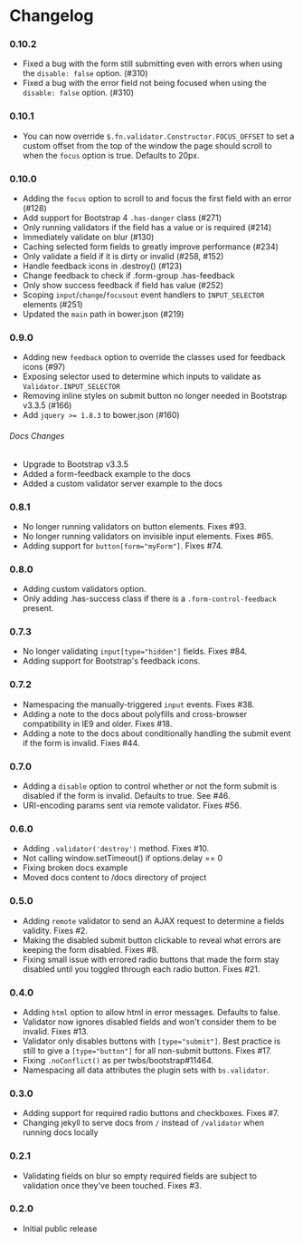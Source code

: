 Changelog
=========
### 0.10.2
* Fixed a bug with the form still submitting even with errors when using the `disable: false` option. (#310)
* Fixed a bug with the error field not being focused when using the `disable: false` option. (#310)

### 0.10.1
* You can now override `$.fn.validator.Constructor.FOCUS_OFFSET` to set a custom offset from the top of the window the page should scroll to when the `focus` option is true. Defaults to 20px.

### 0.10.0
* Adding the `focus` option to scroll to and focus the first field with an error (#128)
* Add support for Bootstrap 4 `.has-danger` class (#271)
* Only running validators if the field has a value or is required (#214)
* Immediately validate on blur (#130)
* Caching selected form fields to greatly improve performance (#234)
* Only validate a field if it is dirty or invalid (#258, #152)
* Handle feedback icons in .destroy() (#123)
* Change feedback to check if .form-group .has-feedback
* Only show success feedback if field has value (#252)
* Scoping `input`/`change`/`focusout` event handlers to `INPUT_SELECTOR` elements (#251)
* Updated the `main` path in bower.json (#219)

### 0.9.0
* Adding new `feedback` option to override the classes used for feedback icons (#97)
* Exposing selector used to determine which inputs to validate as `Validator.INPUT_SELECTOR`
* Removing inline styles on submit button no longer needed in Bootstrap v3.3.5 (#166)
* Add `jquery >= 1.8.3` to bower.json (#160)

###### Docs Changes
* Upgrade to Bootstrap v3.3.5
* Added a form-feedback example to the docs
* Added a custom validator server example to the docs

### 0.8.1
* No longer running validators on button elements. Fixes #93.
* No longer running validators on invisible input elements. Fixes #65.
* Adding support for `button[form="myForm"]`. Fixes #74.

### 0.8.0
* Adding custom validators option.
* Only adding .has-success class if there is a `.form-control-feedback` present.

### 0.7.3
* No longer validating `input[type="hidden"]` fields. Fixes #84.
* Adding support for Bootstrap's feedback icons.

### 0.7.2
* Namespacing the manually-triggered `input` events. Fixes #38.
* Adding a note to the docs about polyfills and cross-browser compatibility in IE9 and older. Fixes #18.
* Adding a note to the docs about conditionally handling the submit event if the form is invalid. Fixes #44.

### 0.7.0
* Adding a `disable` option to control whether or not the form submit is disabled if the form is invalid. Defaults to true. See #46.
* URI-encoding params sent via remote validator. Fixes #56.

### 0.6.0
* Adding `.validator('destroy')` method. Fixes #10.
* Not calling window.setTimeout() if options.delay == 0
* Fixing broken docs example
* Moved docs content to /docs directory of project

### 0.5.0
* Adding `remote` validator to send an AJAX request to determine a fields validity. Fixes #2.
* Making the disabled submit button clickable to reveal what errors are keeping the form disabled. Fixes #8.
* Fixing small issue with errored radio buttons that made the form stay disabled until you toggled through each radio button. Fixes #21.

### 0.4.0
* Adding `html` option to allow html in error messages. Defaults to false.
* Validator now ignores disabled fields and won't consider them to be invalid. Fixes #13.
* Validator only disables buttons with `[type="submit"]`. Best practice is still to give a `[type="button"]` for all non-submit buttons. Fixes #17.
* Fixing `.noConflict()` as per twbs/bootstrap#11464.
* Namespacing all data attributes the plugin sets with `bs.validator`.

### 0.3.0
* Adding support for required radio buttons and checkboxes. Fixes #7.
* Changing jekyll to serve docs from `/` instead of `/validator` when running docs locally

### 0.2.1
* Validating fields on blur so empty required fields are subject to validation once they've been touched. Fixes #3.

### 0.2.0
* Initial public release